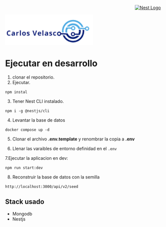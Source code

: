 <p align="right">
  <a href="http://nestjs.com/" target="blank"><img src="https://nestjs.com/img/logo-small.svg" width="100" alt="Nest Logo" /></a>
</p>

[circleci-image]: https://img.shields.io/circleci/build/github/nestjs/nest/master?token=abc123def456
[circleci-url]: https://circleci.com/gh/nestjs/nest

![alt text](image.png)
# Ejecutar en desarrollo

1. clonar el repositorio.
2. Ejecutar.
```
npm instal
```
3. Tener Nest CLI instalado.
```
npm i -g @nestjs/cli
```
4. Levantar la base de datos
~~~
docker compose up -d
~~~
5. Clonar el archivo __.env.template__ y renombrar la copia a
__.env__

6. Llenar las varaibles de entorno definidad  en el ```.env```

7.Ejecutar la aplicacion en dev:
```
npm run start:dev
```
8. Reconstruir la base de datos con la semilla

```
http://localhost:3000/api/v2/seed

```
## Stack  usado
* Mongodb 
* Nestjs
